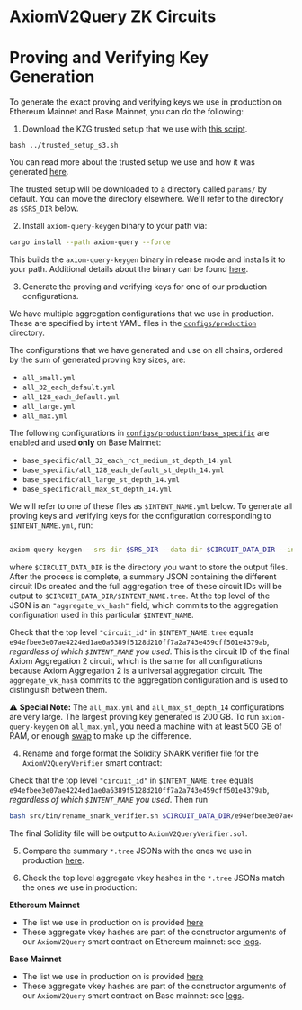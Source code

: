 # AxiomV2Query ZK Circuits

# Proving and Verifying Key Generation

To generate the exact proving and verifying keys we use in production on Ethereum Mainnet and Base Mainnet, you can do the following:

1. Download the KZG trusted setup that we use with [this script](../trusted_setup_s3.sh).

```
bash ../trusted_setup_s3.sh
```

You can read more about the trusted setup we use and how it was generated [here](https://docs.axiom.xyz/docs/transparency-and-security/kzg-trusted-setup).

The trusted setup will be downloaded to a directory called `params/` by default. You can move the directory elsewhere. We'll refer to the directory as `$SRS_DIR` below.

2. Install `axiom-query-keygen` binary to your path via:

```bash
cargo install --path axiom-query --force
```

This builds the `axiom-query-keygen` binary in release mode and installs it to your path.
Additional details about the binary can be found [here](./src/bin/README.md).

3. Generate the proving and verifying keys for one of our production configurations.

We have multiple aggregation configurations that we use in production. These are specified by intent YAML files in the [`configs/production`](./configs/production/) directory.

The configurations that we have generated and use on all chains, ordered by the sum of generated proving key sizes, are:

- `all_small.yml`
- `all_32_each_default.yml`
- `all_128_each_default.yml`
- `all_large.yml`
- `all_max.yml`

The following configurations in [`configs/production/base_specific`](./configs/production/base_specific) are enabled and used **only** on Base Mainnet:

- `base_specific/all_32_each_rct_medium_st_depth_14.yml`
- `base_specific/all_128_each_default_st_depth_14.yml`
- `base_specific/all_large_st_depth_14.yml`
- `base_specific/all_max_st_depth_14.yml`

We will refer to one of these files as `$INTENT_NAME.yml` below. To generate all proving keys and verifying keys for the configuration corresponding to `$INTENT_NAME.yml`, run:

```bash

axiom-query-keygen --srs-dir $SRS_DIR --data-dir $CIRCUIT_DATA_DIR --intent configs/production/$INTENT_NAME.yml --tag $INTENT_NAME
```

where `$CIRCUIT_DATA_DIR` is the directory you want to store the output files. After the process is complete, a summary JSON containing the different circuit IDs created and the full aggregation tree of these circuit IDs will be output to `$CIRCUIT_DATA_DIR/$INTENT_NAME.tree`. At the top level of the JSON is an `"aggregate_vk_hash"` field, which commits to the aggregation configuration used in this particular `$INTENT_NAME`.

Check that the top level `"circuit_id"` in `$INTENT_NAME.tree` equals `e94efbee3e07ae4224ed1ae0a6389f5128d210ff7a2a743e459cff501e4379ab`, _regardless of which `$INTENT_NAME` you used_. This is the circuit ID of the final Axiom Aggregation 2 circuit, which is the same for all configurations because Axiom Aggregation 2 is a universal aggregation circuit. The `aggregate_vk_hash` commits to the aggregation configuration and is used to distinguish between them.

⚠️ **Special Note:** The `all_max.yml` and `all_max_st_depth_14` configurations are very large. The largest proving key generated is 200 GB. To run `axiom-query-keygen` on `all_max.yml`, you need a machine with at least 500 GB of RAM, or enough [swap](https://www.digitalocean.com/community/tutorials/how-to-add-swap-space-on-ubuntu-22-04) to make up the difference.

4. Rename and forge format the Solidity SNARK verifier file for the `AxiomV2QueryVerifier` smart contract:

Check that the top level `"circuit_id"` in `$INTENT_NAME.tree` equals `e94efbee3e07ae4224ed1ae0a6389f5128d210ff7a2a743e459cff501e4379ab`, _regardless of which `$INTENT_NAME` you used_. Then run

```bash
bash src/bin/rename_snark_verifier.sh $CIRCUIT_DATA_DIR/e94efbee3e07ae4224ed1ae0a6389f5128d210ff7a2a743e459cff501e4379ab.sol
```

The final Solidity file will be output to `AxiomV2QueryVerifier.sol`.

5. Compare the summary `*.tree` JSONs with the ones we use in production [here](./data/production/proof_trees/).

6. Check the top level aggregate vkey hashes in the `*.tree` JSONs match the ones we use in production:

**Ethereum Mainnet**

- The list we use in production on is provided [here](./data/production/aggregate_vk_hashes/eth_mainnet.json)
- These aggregate vkey hashes are part of the constructor arguments of our `AxiomV2Query` smart contract on Ethereum mainnet: see [logs](https://etherscan.io/tx/0xab7e570b6fbcc78841a0a5bde473e47737285aabf5fb9fb4876bd2b8043d9301#eventlog).

**Base Mainnet**

- The list we use in production on is provided [here](./data/production/aggregate_vk_hashes/base_mainnet.json)
- These aggregate vkey hashes are part of the constructor arguments of our `AxiomV2Query` smart contract on Base mainnet: see [logs](https://basescan.org/tx/0x8d71fee1e78bd62c43b5c79e16d04dae5e008e73ff0519a58c814dce88e7feda#eventlog).
